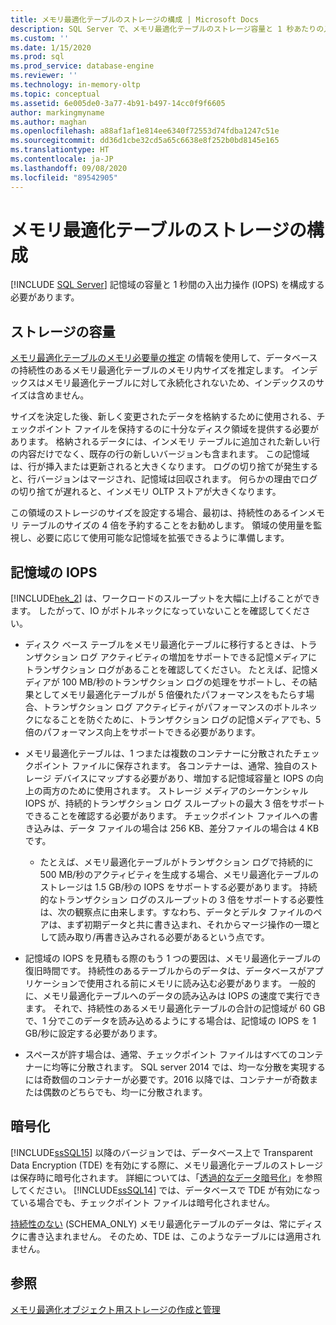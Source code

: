 ```yaml
---
title: メモリ最適化テーブルのストレージの構成 | Microsoft Docs
description: SQL Server で、メモリ最適化テーブルのストレージ容量と 1 秒あたりの入出力操作 (IOPS) を構成する方法について説明します。
ms.custom: ''
ms.date: 1/15/2020
ms.prod: sql
ms.prod_service: database-engine
ms.reviewer: ''
ms.technology: in-memory-oltp
ms.topic: conceptual
ms.assetid: 6e005de0-3a77-4b91-b497-14cc0f9f6605
author: markingmyname
ms.author: maghan
ms.openlocfilehash: a88af1af1e814ee6340f72553d74fdba1247c51e
ms.sourcegitcommit: dd36d1cbe32cd5a65c6638e8f252b0bd8145e165
ms.translationtype: HT
ms.contentlocale: ja-JP
ms.lasthandoff: 09/08/2020
ms.locfileid: "89542905"
---
```

# <a name="configuring-storage-for-memory-optimized-tables"></a>メモリ最適化テーブルのストレージの構成
 [!INCLUDE [SQL Server](../../includes/applies-to-version/sqlserver.md)]
  記憶域の容量と 1 秒間の入出力操作 (IOPS) を構成する必要があります。  
  
## <a name="storage-capacity"></a>ストレージの容量  

[メモリ最適化テーブルのメモリ必要量の推定](../../relational-databases/in-memory-oltp/estimate-memory-requirements-for-memory-optimized-tables.md) の情報を使用して、データベースの持続性のあるメモリ最適化テーブルのメモリ内サイズを推定します。 インデックスはメモリ最適化テーブルに対して永続化されないため、インデックスのサイズは含めません。 
 
サイズを決定した後、新しく変更されたデータを格納するために使用される、チェックポイント ファイルを保持するのに十分なディスク領域を提供する必要があります。 格納されるデータには、インメモリ テーブルに追加された新しい行の内容だけでなく、既存の行の新しいバージョンも含まれます。 この記憶域は、行が挿入または更新されると大きくなります。 ログの切り捨てが発生すると、行バージョンはマージされ、記憶域は回収されます。 何らかの理由でログの切り捨てが遅れると、インメモリ OLTP ストアが大きくなります。

この領域のストレージのサイズを設定する場合、最初は、持続性のあるインメモリ テーブルのサイズの 4 倍を予約することをお勧めします。 領域の使用量を監視し、必要に応じて使用可能な記憶域を拡張できるように準備します。
  
## <a name="storage-iops"></a>記憶域の IOPS  
 [!INCLUDE[hek_2](../../includes/hek-2-md.md)] は、ワークロードのスループットを大幅に上げることができます。 したがって、IO がボトルネックになっていないことを確認してください。  
  
-   ディスク ベース テーブルをメモリ最適化テーブルに移行するときは、トランザクション ログ アクティビティの増加をサポートできる記憶メディアにトランザクション ログがあることを確認してください。 たとえば、記憶メディアが 100 MB/秒のトランザクション ログの処理をサポートし、その結果としてメモリ最適化テーブルが 5 倍優れたパフォーマンスをもたらす場合、トランザクション ログ アクティビティがパフォーマンスのボトルネックになることを防ぐために、トランザクション ログの記憶メディアでも、5 倍のパフォーマンス向上をサポートできる必要があります。  
  
-   メモリ最適化テーブルは、1 つまたは複数のコンテナーに分散されたチェックポイント ファイルに保存されます。 各コンテナーは、通常、独自のストレージ デバイスにマップする必要があり、増加する記憶域容量と IOPS の向上の両方のために使用されます。 ストレージ メディアのシーケンシャル IOPS が、持続的トランザクション ログ スループットの最大 3 倍をサポートできることを確認する必要があります。 チェックポイント ファイルへの書き込みは、データ ファイルの場合は 256 KB、差分ファイルの場合は 4 KB です。
  
     - たとえば、メモリ最適化テーブルがトランザクション ログで持続的に 500 MB/秒のアクティビティを生成する場合、メモリ最適化テーブルのストレージは 1.5 GB/秒の IOPS をサポートする必要があります。 持続的なトランザクション ログのスループットの 3 倍をサポートする必要性は、次の観察点に由来します。すなわち、データとデルタ ファイルのペアは、まず初期データと共に書き込まれ、それからマージ操作の一環として読み取り/再書き込みされる必要があるという点です。  
  
- 記憶域の IOPS を見積もる際のもう 1 つの要因は、メモリ最適化テーブルの復旧時間です。 持続性のあるテーブルからのデータは、データベースがアプリケーションで使用される前にメモリに読み込む必要があります。 一般的に、メモリ最適化テーブルへのデータの読み込みは IOPS の速度で実行できます。 それで、持続性のあるメモリ最適化テーブルの合計の記憶域が 60 GB で、1 分でこのデータを読み込めるようにする場合は、記憶域の IOPS を 1 GB/秒に設定する必要があります。  
  
-   スペースが許す場合は、通常、チェックポイント ファイルはすべてのコンテナーに均等に分散されます。 SQL server 2014 では、均一な分散を実現するには奇数個のコンテナーが必要です。2016 以降では、コンテナーが奇数または偶数のどちらでも、均一に分散されます。
  
## <a name="encryption"></a>暗号化  
 [!INCLUDE[ssSQL15](../../includes/sssql15-md.md)] 以降のバージョンでは、データベース上で Transparent Data Encryption (TDE) を有効にする際に、メモリ最適化テーブルのストレージは保存時に暗号化されます。 詳細については、「[透過的なデータ暗号化](../../relational-databases/security/encryption/transparent-data-encryption.md)」を参照してください。 [!INCLUDE[ssSQL14](../../includes/sssql14-md.md)] では、データベースで TDE が有効になっている場合でも、チェックポイント ファイルは暗号化されません。

 [持続性のない](../../relational-databases/in-memory-oltp/defining-durability-for-memory-optimized-objects.md) (SCHEMA_ONLY) メモリ最適化テーブルのデータは、常にディスクに書き込まれません。 そのため、TDE は、このようなテーブルには適用されません。
  
## <a name="see-also"></a>参照  
 [メモリ最適化オブジェクト用ストレージの作成と管理](../../relational-databases/in-memory-oltp/creating-and-managing-storage-for-memory-optimized-objects.md)  
  
  
